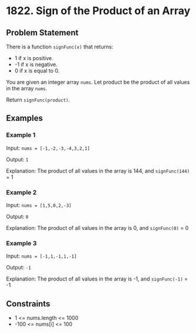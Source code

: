 # 1822. Sign of the Product of an Array

## Problem Statement

There is a function `signFunc(x)` that returns:

- 1 if x is positive.
- -1 if x is negative.
- 0 if x is equal to 0.

You are given an integer array `nums`. Let product be the product of all values in the array `nums`.

Return `signFunc(product)`.

## Examples

### Example 1

Input: `nums = [-1,-2,-3,-4,3,2,1]`

Output: `1`

Explanation: The product of all values in the array is 144, and `signFunc(144)` = 1

### Example 2

Input: `nums = [1,5,0,2,-3]`

Output: `0`

Explanation: The product of all values in the array is 0, and `signFunc(0)` = 0

### Example 3

Input: `nums = [-1,1,-1,1,-1]`

Output: `-1`

Explanation: The product of all values in the array is -1, and `signFunc(-1)` = -1

## Constraints

- 1 <= nums.length <= 1000
- -100 <= nums[i] <= 100
